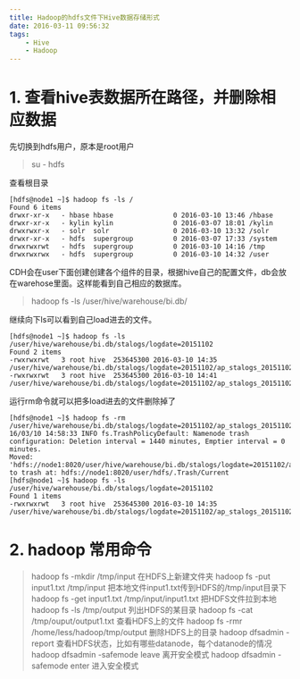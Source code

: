 ```yaml
---
title: Hadoop的hdfs文件下Hive数据存储形式
date: 2016-03-11 09:56:32
tags:
    - Hive
    - Hadoop
---
```




# 1. 查看hive表数据所在路径，并删除相应数据
先切换到hdfs用户，原本是root用户
>su - hdfs


查看根目录
```
[hdfs@node1 ~]$ hadoop fs -ls /
Found 6 items
drwxr-xr-x   - hbase hbase               0 2016-03-10 13:46 /hbase
drwxr-xr-x   - kylin kylin               0 2016-03-07 18:01 /kylin
drwxrwxr-x   - solr  solr                0 2016-03-10 13:32 /solr
drwxr-xr-x   - hdfs  supergroup          0 2016-03-07 17:33 /system
drwxrwxrwt   - hdfs  supergroup          0 2016-03-10 14:16 /tmp
drwxrwxrwx   - hdfs  supergroup          0 2016-03-10 14:32 /user
```

CDH会在user下面创建创建各个组件的目录，根据hive自己的配置文件，db会放在warehose里面。这样能看到自己相应的数据库。
>hadoop fs -ls /user/hive/warehouse/bi.db/

继续向下ls可以看到自己load进去的文件。
```
[hdfs@node1 ~]$ hadoop fs -ls /user/hive/warehouse/bi.db/stalogs/logdate=20151102
Found 2 items
-rwxrwxrwt   3 root hive  253645300 2016-03-10 14:35 /user/hive/warehouse/bi.db/stalogs/logdate=20151102/ap_stalogs_20151102.json
-rwxrwxrwt   3 root hive  253645300 2016-03-10 14:41 /user/hive/warehouse/bi.db/stalogs/logdate=20151102/ap_stalogs_20151102_copy_1.json
```
运行rm命令就可以把多load进去的文件删除掉了
```
[hdfs@node1 ~]$ hadoop fs -rm /user/hive/warehouse/bi.db/stalogs/logdate=20151102/ap_stalogs_20151102_copy_1.json
16/03/10 14:58:33 INFO fs.TrashPolicyDefault: Namenode trash configuration: Deletion interval = 1440 minutes, Emptier interval = 0 minutes.
Moved: 'hdfs://node1:8020/user/hive/warehouse/bi.db/stalogs/logdate=20151102/ap_stalogs_20151102_copy_1.json' to trash at: hdfs://node1:8020/user/hdfs/.Trash/Current
[hdfs@node1 ~]$ hadoop fs -ls /user/hive/warehouse/bi.db/stalogs/logdate=20151102
Found 1 items
-rwxrwxrwt   3 root hive  253645300 2016-03-10 14:35 /user/hive/warehouse/bi.db/stalogs/logdate=20151102/ap_stalogs_20151102.json
```


# 2. hadoop 常用命令
>hadoop fs -mkdir /tmp/input              在HDFS上新建文件夹
hadoop fs -put input1.txt /tmp/input  把本地文件input1.txt传到HDFS的/tmp/input目录下
hadoop fs -get  input1.txt /tmp/input/input1.txt  把HDFS文件拉到本地
hadoop fs -ls /tmp/output                  列出HDFS的某目录
hadoop fs -cat /tmp/ouput/output1.txt  查看HDFS上的文件
hadoop fs -rmr /home/less/hadoop/tmp/output  删除HDFS上的目录
hadoop dfsadmin -report 查看HDFS状态，比如有哪些datanode，每个datanode的情况
hadoop dfsadmin -safemode leave  离开安全模式
hadoop dfsadmin -safemode enter  进入安全模式
